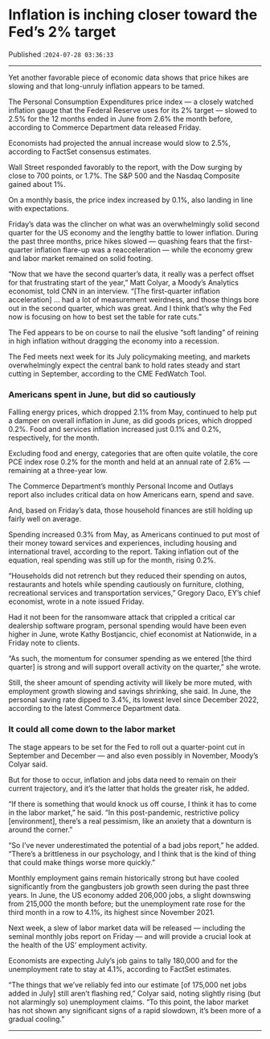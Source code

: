 # Inflation is inching closer toward the Fed’s 2% target

Published :`2024-07-28 03:36:33`

---

Yet another favorable piece of economic data shows that price hikes are slowing and that long-unruly inflation appears to be tamed.

The Personal Consumption Expenditures price index — a closely watched inflation gauge that the Federal Reserve uses for its 2% target — slowed to 2.5% for the 12 months ended in June from 2.6% the month before, according to Commerce Department data released Friday.

Economists had projected the annual increase would slow to 2.5%, according to FactSet consensus estimates.

Wall Street responded favorably to the report, with the Dow surging by close to 700 points, or 1.7%. The S&P 500 and the Nasdaq Composite gained about 1%.

On a monthly basis, the price index increased by 0.1%, also landing in line with expectations.

Friday’s data was the clincher on what was an overwhelmingly solid second quarter for the US economy and the lengthy battle to lower inflation. During the past three months, price hikes slowed — quashing fears that the first-quarter inflation flare-up was a reacceleration — while the economy grew and labor market remained on solid footing.

“Now that we have the second quarter’s data, it really was a perfect offset for that frustrating start of the year,” Matt Colyar, a Moody’s Analytics economist, told CNN in an interview. “[The first-quarter inflation acceleration] … had a lot of measurement weirdness, and those things bore out in the second quarter, which was great. And I think that’s why the Fed now is focusing on how to best set the table for rate cuts.”

The Fed appears to be on course to nail the elusive “soft landing” of reining in high inflation without dragging the economy into a recession.

The Fed meets next week for its July policymaking meeting, and markets overwhelmingly expect the central bank to hold rates steady and start cutting in September, according to the CME FedWatch Tool.

### Americans spent in June, but did so cautiously

Falling energy prices, which dropped 2.1% from May, continued to help put a damper on overall inflation in June, as did goods prices, which dropped 0.2%. Food and services inflation increased just 0.1% and 0.2%, respectively, for the month.

Excluding food and energy, categories that are often quite volatile, the core PCE index rose 0.2% for the month and held at an annual rate of 2.6% — remaining at a three-year low.

The Commerce Department’s monthly Personal Income and Outlays report also includes critical data on how Americans earn, spend and save.

And, based on Friday’s data, those household finances are still holding up fairly well on average.

Spending increased 0.3% from May, as Americans continued to put most of their money toward services and experiences, including housing and international travel, according to the report. Taking inflation out of the equation, real spending was still up for the month, rising 0.2%.

“Households did not retrench but they reduced their spending on autos, restaurants and hotels while spending cautiously on furniture, clothing, recreational services and transportation services,” Gregory Daco, EY’s chief economist, wrote in a note issued Friday.

Had it not been for the ransomware attack that crippled a critical car dealership software program, personal spending would have been even higher in June, wrote Kathy Bostjancic, chief economist at Nationwide, in a Friday note to clients.

“As such, the momentum for consumer spending as we entered [the third quarter] is strong and will support overall activity on the quarter,” she wrote.

Still, the sheer amount of spending activity will likely be more muted, with employment growth slowing and savings shrinking, she said. In June, the personal saving rate dipped to 3.4%, its lowest level since December 2022, according to the latest Commerce Department data.

### It could all come down to the labor market

The stage appears to be set for the Fed to roll out a quarter-point cut in September and December — and also even possibly in November, Moody’s Colyar said.

But for those to occur, inflation and jobs data need to remain on their current trajectory, and it’s the latter that holds the greater risk, he added.

“If there is something that would knock us off course, I think it has to come in the labor market,” he said. “In this post-pandemic, restrictive policy [environment], there’s a real pessimism, like an anxiety that a downturn is around the corner.”

“So I’ve never underestimated the potential of a bad jobs report,” he added. “There’s a brittleness in our psychology, and I think that is the kind of thing that could make things worse more quickly.”

Monthly employment gains remain historically strong but have cooled significantly from the gangbusters job growth seen during the past three years. In June, the US economy added 206,000 jobs, a slight downswing from 215,000 the month before; but the unemployment rate rose for the third month in a row to 4.1%, its highest since November 2021.

Next week, a slew of labor market data will be released — including the seminal monthly jobs report on Friday — and will provide a crucial look at the health of the US’ employment activity.

Economists are expecting July’s job gains to tally 180,000 and for the unemployment rate to stay at 4.1%, according to FactSet estimates.

“The things that we’ve reliably fed into our estimate [of 175,000 net jobs added in July] still aren’t flashing red,” Colyar said, noting slightly rising (but not alarmingly so) unemployment claims. “To this point, the labor market has not shown any significant signs of a rapid slowdown, it’s been more of a gradual cooling.”

---

